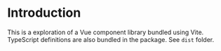 # Introduction

This is a exploration of a Vue component library bundled using Vite. TypeScript definitions are also bundled in the package. See `dist` folder.
